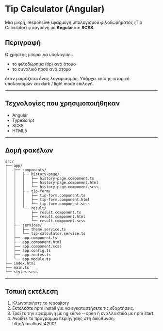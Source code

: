 # Tip Calculator (Angular)
Μια μικρή, responsive εφαρμογή υπολογισμού φιλοδωρήματος (Tip Calculator) φτιαγμένη με **Angular** και **SCSS**.

## Περιγραφή
Ο χρήστης μπορεί να υπολογίσει:
- το φιλοδώρημα (tip) ανά άτομο
- το συνολικό ποσό ανά άτομο

όταν μοιράζεται ένας λογαριασμός. Υπάρχει επίσης ιστορικό υπολογισμών και dark / light mode επιλογή. 

---

## Τεχνολογίες που χρησιμοποιήθηκαν
- Angular
- TypeScript
- SCSS
- HTML5

---

## Δομή φακέλων
```text
src/
├── app/
│   ├── components/
│   │   ├── history-page/
│   │   │   ├── history-page.component.ts
│   │   │   ├── history-page.component.html
│   │   │   └── history-page.component.scss
│   │   ├── tip-form/
│   │   │   ├── tip-form.component.ts
│   │   │   ├── tip-form.component.html
│   │   │   └── tip-form.component.scss
│   │   └── result/
│   │       ├── result.component.ts
│   │       ├── result.component.html
│   │       └── result.component.scss
│   ├── services/
│   │   ├── theme.service.ts
│   │   └── tip-calculator.service.ts
│   ├── app.component.ts
│   ├── app.component.html
│   ├── app.component.scss
│   ├── app.config.ts
│   ├── app.routes.ts
│   └── app.module.ts
├── index.html
├── main.ts
└── styles.scss
```
---

## Τοπική εκτέλεση
1. Κλωνοποιήστε το repository
2. Εκτελέστε npm install για να εγκαταστήσετε τις εξαρτήσεις.
3. Τρέξτε την εφαρμογή με ng serve --open ή εναλλακτικά με npm start.
4. Ανοίξτε το πρόγραμμα περιήγησης στη διεύθυνση: http://localhost:4200/